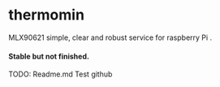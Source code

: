 # thermomin
MLX90621 simple, clear and robust service for raspberry Pi .<h4>Stable but not finished.</h4><p> 
TODO:
Readme.md
Test github

